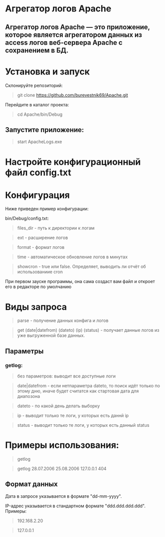# Агрегатор логов Apache

## Агрегатор логов Apache — это приложение, которое является агрегатором данных из access логов веб-сервера Apache с сохранением в БД.

# Установка и запуск
Склонируйте репозиторий:

> git clone https://github.com/burevestnik69/Apache.git

Перейдите в каталог проекта:

>cd Apache/bin/Debug

## Запустите приложение:
> start ApacheLogs.exe


# Настройте конфигурационный файл config.txt

# Конфигурация
Ниже приведен пример конфигурации:

bin/Debug/config.txt:
>files_dir - путь к директории к логам

>ext - расширение логов

>format - формат логов

>time - автоматическое обновление логов в минутах

>showcron - true или false. Определяет, выводить ли отчёт об использованиие cron

При первом зауске программы, она сама создаст вам файл и откроет его в редакторе по умолчанию

# Виды запроса
>parse - получение данных конфига и логов

>get (date|datefrom) (dateto) (ip) (status) - получает данные логов из уже выгруженной базе данных.


## Параметры
### getlog:
> без параметров: выводит все доступные логи

> date|datefrom - если нетпараметра dateto, то поиск идёт только по этому дню, иначе будет считатся как стартовая дата для диапозона

> dateto - по какой день делать выборку

> ip - выводит только те логи, у которых есть даннй ip

> status - выводит только те логи, у которых есть данный status

# Примеры использования:

>getlog

>getlog 28.07.2006 25.08.2006 127.0.0.1 404

## Формат данных
Дата в запросе указывается в формате "dd-mm-yyyy". 

IP-адрес указывается в стандартном формате "ddd.ddd.ddd.ddd". Примеры:

> 192.168.2.20

> 127.0.0.1

